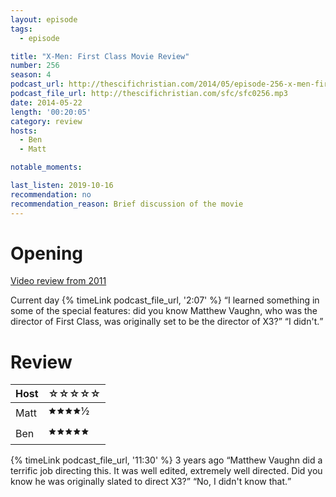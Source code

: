 ```yaml
---
layout: episode
tags:
  - episode

title: "X-Men: First Class Movie Review"
number: 256
season: 4
podcast_url: http://thescifichristian.com/2014/05/episode-256-x-men-first-class-movie-review/
podcast_file_url: http://thescifichristian.com/sfc/sfc0256.mp3
date: 2014-05-22
length: '00:20:05'
category: review
hosts:
  - Ben
  - Matt

notable_moments: 

last_listen: 2019-10-16
recommendation: no
recommendation_reason: Brief discussion of the movie
---
```

# Opening
[Video review from 2011](https://www.youtube.com/watch?v=uUBZflcbFBQ)

<div class="quote">
  <span class="quote-context is-size-6">Current day</span>
  {% timeLink podcast_file_url, '2:07' %}
  <q class="matt">I learned something in some of the special features: did you know Matthew Vaughn, who was the director of First Class, was originally set to be the director of X3?</q>
  <q class="ben">I didn't.</q>
</div>

# Review
<table class="table is-striped rating">
  <thead>
    <tr>
      <th>Host</th>
      <th>☆☆☆☆☆</th>
    </tr>
  </thead>
  <tbody>
    <tr>
      <td>Matt</td>
      <td>🟊🟊🟊🟊½</td>
    </tr>
    <tr>
      <td>Ben</td>
      <td>🟊🟊🟊🟊🟊</td>
    </tr>
  </tbody>
</table>

<div class="quote">
  {% timeLink podcast_file_url, '11:30' %}
  <span class="quote-context is-size-6">3 years ago</span>
  <q class="ben">Matthew Vaughn did a terrific job directing this. It was well edited, extremely well directed. Did you know he was originally slated to direct X3?</q>
  <q class="matt">No, I didn't know that.</q>
</div>